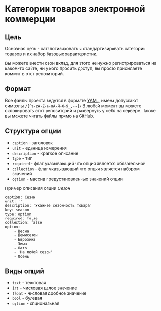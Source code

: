 
# Категории товаров электронной коммерции

## Цель

Основная цель - каталогизировать и стандартизировать категории товаров и их набор базовых характеристик.

Вы можете внести свой вклад, для этого не нужно регистрироваться на каком-то сайте, ни у кого просить доступ, вы просто присылаете коммит в этот репозиторий.

## Формат

Все файлы проекта ведутся в формате [YAML][1], имена допускают символы `/[^a-zA-Z-а-яА-Я-0-9_,-~]/`
В любой момент вы можете склонировать этот репозиторий и развернуть у себя на сервере. Также вы можете читать файлы прямо на GitHub.

## Структура опции

* `caption` - заголовок
* `unit` - единица измерения
* `description` - краткое описание
* `type` - тип
* `required` - флаг указывающий что опция является обязательной
* `collection` - флаг указывающий что опция является набором значений
* `option` - массив предустановленных значений опции

Пример описания опции *Сезон*

```
caption: Сезон
unit: ''
description: 'Укажите сезонность товара'
key: season
type: option
required: false
collection: false
option:
    - Весна
    - Демисезон
    - Еврозима
    - Зима
    - Лето
    - 'На любой сезон'
    - Осень
```

## Виды опций

* `text` - текстовая
* `int` - числовая целое значение
* `float` - числовая дробное значение
* `bool` - булевая
* `option` - опциональная

[1]: https://yaml.org/spec/1.2/spec.html
